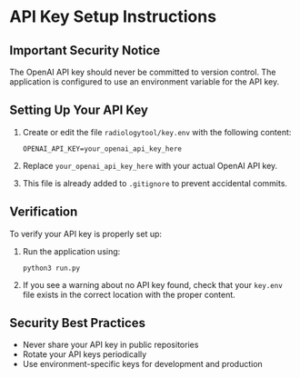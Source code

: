 # API Key Setup Instructions

## Important Security Notice
The OpenAI API key should never be committed to version control. The application is configured to use an environment variable for the API key.

## Setting Up Your API Key

1. Create or edit the file `radiologytool/key.env` with the following content:
   ```
   OPENAI_API_KEY=your_openai_api_key_here
   ```

2. Replace `your_openai_api_key_here` with your actual OpenAI API key.

3. This file is already added to `.gitignore` to prevent accidental commits.

## Verification

To verify your API key is properly set up:

1. Run the application using:
   ```
   python3 run.py
   ```

2. If you see a warning about no API key found, check that your `key.env` file exists in the correct location with the proper content.

## Security Best Practices

- Never share your API key in public repositories
- Rotate your API keys periodically
- Use environment-specific keys for development and production 